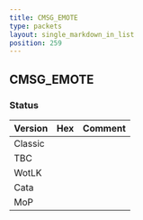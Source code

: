 ```yaml
---
title: CMSG_EMOTE
type: packets
layout: single_markdown_in_list
position: 259
---
```


## CMSG_EMOTE

### Status

Version | Hex | Comment
---------- | ---------- | ---------- 
Classic |  |  
TBC |  |  
WotLK |  |  
Cata |  |  
MoP |  |  